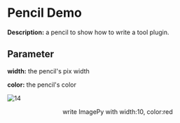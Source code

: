 # Pencil Demo

**Description:** a pencil to show how to write a tool plugin.


## Parameter

**width:** the pencil's pix width

**color:** the pencil's color



![14](http://idoc.imagepy.org/demoplugin/24.png)

<div align=center>write ImagePy with width:10, color:red</div><br>

